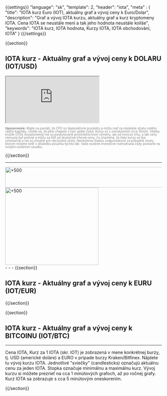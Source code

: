 ﻿{{settings}}
  "language": "sk",
  "template": 2,
  "header": "iota",
  "meta" : {
    "title": "IOTA kurz Euro (IOT), aktuálny graf a vývoj ceny k Euro/Dolar",
    "description": "Graf a vývoj IOTA kurzu, aktuálny graf a kurz kryptomeny IOTA. Cena IOTA se neustále mení a tak jeho hodnota neustále kolíše",
    "keywords": "IOTA kurz, IOTA hodnota, Kurzy IOTA, IOTA obchodování, IOTA"
  }
{{/settings}}


{{section}}


## **IOTA kurz** - Aktuálny graf a vývoj ceny k **DOLARU** (IOT/USD)

<div class="container kurz">
<a href="http://blog.forexsrovnavac.cz/plus500cz"></a>
<a href="http://blog.forexsrovnavac.cz/plus500cz"></a>
<iframe src="http://marketools.plus500.com/Widgets/InstrumentChartContainer?hl=cs&cty=CZ&id=66349&tags=widg+chart+bitcoin&pl=2&instSymb=IOTUSD"></iframe>
</div>

<div class="alert">
    <font size="1" color="grey" face="">
    <p style="line-height:100%"> 
        <strong>Upozornenie:</strong>
                Majte na pamäti, že CFD sú špekulatívne produkty a môžu mať za následok stratu celého vášho kapitálu. Uistite sa, že plne chápete s tým spätá riziká. Kurzy sú s oneskorením (cca 15min). Všetky krúžte CFDs (kryptomena) nie sú poskytované prostredníctvom výmeny, ale od tvorcov trhu, a tak ceny nemusia byť presné a môžu sa líšiť od skutočnej trhovej ceny, čo znamená, že tieto kurzy sú iba orientačné a nie sú vhodné pre obchodné účely. Nenesieme žiadnu zodpovednosť za prípadné straty, ktorým môžete čeliť v dôsledku použitia týchto dát. Vaše osobné investičné rozhodnutia vždy postavte na svojom osobnom úsudku.</p>
    </font>
</div>

{{/section}}


- - -
<div class="row">
<div class="col-md-8 hidden-sm hidden-xs">
<a href="http://blog.forexsrovnavac.cz/plus500cz" target="_blank" title="+500"><img src="http://cdn.plus500.com/Media/Banners/1024x66/28447.gif?set=Cryptocurrencies_CySec" width="1135" height="66" border="0" alt="+500" /></a>
</div>
<div class="col-sm-6 col-xs-12 hidden-md hidden-lg">
 <a href="http://blog.forexsrovnavac.cz/plus500cz" target="_blank" title="+500"><img src="http://cdn.plus500.com/Media/Banners/300x250/28436.gif?set=Cryptocurrencies_CySec" width="300" height="250" border="0" alt="+500" /></a>
</div>
</div>
- - -
{{section}}


## **IOTA kurz** - Aktuálny graf a vývoj ceny k **EURU** (IOT/EUR)

<!-- TradingView Widget BEGIN -->
<script type="text/javascript">
baseUrl = "https://widgets.cryptocompare.com/";
var scripts = document.getElementsByTagName("script");
var embedder = scripts[ scripts.length - 1 ];
(function (){
var appName = encodeURIComponent(window.location.hostname);
if(appName==""){appName="local";}
var s = document.createElement("script");
s.type = "text/javascript";
s.async = true;
var theUrl = baseUrl+'serve/v3/coin/chart?fsym=IOT&tsyms=EUR,';
s.src = theUrl + ( theUrl.indexOf("?") >= 0 ? "&" : "?") + "app=" + appName;
embedder.parentNode.appendChild(s);
})();
</script>
<!-- TradingView Widget END -->



{{/section}}

{{section}}

## **IOTA kurz** - Aktuálny graf a vývoj ceny k **BITCOINU** (IOT/BTC)

<!-- TradingView Widget BEGIN -->
<script type="text/javascript" src="https://d33t3vvu2t2yu5.cloudfront.net/tv.js"></script>
<script type="text/javascript">
new TradingView.widget({
  "width": "100%",
  "height": 400,
  "symbol": "BITFINEX:IOTBTC",
  "interval": "60",
  "timezone": "Etc/UTC",
  "theme": "White",
  "style": "3",
  "locale": "en",
  "toolbar_bg": "#f1f3f6",
  "allow_symbol_change": true,
  "hideideas": true,
  "show_popup_button": true,
  "popup_width": "1000",
  "popup_height": "650",
});

</script>
<!-- TradingView Widget END -->

- - -

Cena IOTA, Kurz za 1 IOTA (skr. IOT) je zobrazená v mene konkrétnej burzy, tj. USD (americké doláre) a EURO v prípade burzy Kraken/Bitfinex. Nájdete tu vývoj kurzu IOTA. Jednotlivé "sviečky" (candlesticks) označujú aktuálnu cenu za jeden IOTA. Stopka označuje minimálnu a maximálnu kurz. Vývoj kurzu si môžete prezrieť na cca 1 minútových grafoch, až po ročnej grafy. Kurz IOTA sa zobrazuje s cca 5 minútovým oneskorením.


{{/section}}







